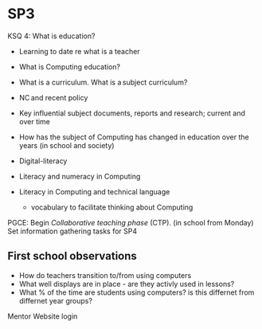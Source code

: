 SP3
===

KSQ 4: What is education?

* Learning to date re what is a teacher
* What is Computing education?
* What is a curriculum. What is a subject curriculum?

* NC and recent policy
* Key influential subject documents, reports and research; current and over time
* How has the subject of Computing has changed in education over the years (in school and society)

* Digital-literacy
* Literacy and numeracy in Computing
* Literacy in Computing and technical language
    * vocabulary to facilitate thinking about Computing

PGCE: Begin _Collaborative teaching phase_ (CTP). (in school from Monday)
Set information gathering tasks for SP4



First school observations
-------------------------

* How do teachers transition to/from using computers
* What well displays are in place - are they activly used in lessons?
* What % of the time are students using computers? is this differnet from differnet year groups?


Mentor Website login
